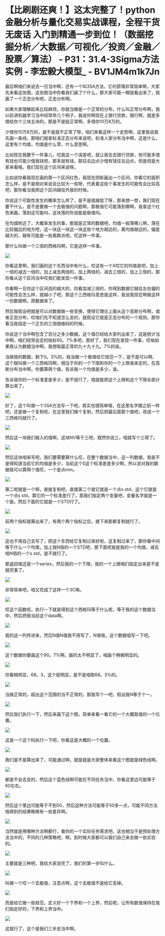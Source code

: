 # 【比刷剧还爽！】这太完整了！python金融分析与量化交易实战课程，全程干货无废话 入门到精通一步到位！（数据挖掘分析／大数据／可视化／投资／金融／股票／算法） - P31：31.4-3Sigma方法实例 - 李宏毅大模型_ - BV1JM4m1k7Jn

最后啊咱们来说去一日当中啊，还有一个叫3SA方法，它的原理非常简单啊，大家先来看这张图，这张图当中你看我们画了个什么，那大家可能一眼就看出来了，我画了一个正态分布吧，正态分布啊。

如果大家理解起来比较麻烦，你就当做是一个正常的分布，什么叫正常分布啊，我以前讲机器学习当中经常举几个例子，我说你啊现在上银行贷款，银行啊，就是多借给你个三块五块的，那是不是挺正常啊，多借你10万8万的。

少借你10万8万的，是不是就不正常了呀，咱们来看这样一个走势啊，这里我说我先画一条线，那咱们就拿标准正态分布来说吧，标准人家分布当中啊，这是什么，这里有个均值，均值是什么零，什么意思啊。

比如现在我要干一件事儿，哎我这一个误差吧，就让我去去银行贷款，他可能多借有钱也可能少借我钱吧，那多就有钱，那往右边点少借有钱往左边点，但是但是大家来看哦，我们现在这个区间来说呀。

比如说你看我现在画的第一个区间红色，我现在阴影画出一个区间，你看它的面积怎么样，是不是相对来说会比较大一些呀，代表着这些个事发生的可能性会比较高吧，那你看当我把这个区间越往外放的时候。

你说这个可能性发生的概率怎么样了，是不是就越低了呀，那来想一想，我们现在要干什么，是不是要做一个去极值的问题啊，那极值它可能落到哪啊，我拿这个红色来画，落到这可能吗，这块落的你说能是极值吗。

在均值附近了，大概率发生的事，那就是正常的数据吧，均值一般落哪儿啊，落在比较偏远的地方吧，这一块这一块这一块这些个地方越远的，离均值越远的，偏差越大的，越有可能是一些离群点吧，哎这样一件事。

那什么叫做一个三倍的西格玛啊，它是这样一件事。

![](img/f003f2234dc63d84e7d43b040cfe123b_1.png)

你看这里啊，我们画的这个东西当中有什么，哎这有一个X哎它的均值是吧，加上一倍的减去一倍的，加上减去两倍的，加上两倍的，减去三倍的，加上三倍的，那你看从这个区间当中哎我们能发现一件事。

你看啊一旦你这个区间选的越大的，你看加减三倍的，你得到数据它越往左右偏的可能性会怎么样，就越小了吧，那这个三西格玛意思是这样，我说我现在啊做这样一份数据啊，原数据来了。

然后我假设吧就是可以对数据做一些变换，使得它理论上服从这个高斯分布啊，或者正态分布，哎咱们先不知道怎么变的，就假设它就是正态分布的一个规则，那你看当我指定一个正负的三倍随维码的时候。

你说这个当中啊包含了百分之多少数据，这个值已经给大家列出来了，这是统计当中啊，咱们经常会定的指标90。7%多吧，那好了，我们现在发现一件事，哎呦如果我认为数据当中啊，我想取最正常的九十九十九。7%的诶。

当做我的数据，剩下0。3%的，我当做一个极值给它规范一下，是不是可以啊，这个就叫做一个三西格玛啊，相当于你的一个下限和你的一个上限谁来定的，在高斯分布当中啊，你要算两个值，告诉我一个均值是多少，诶。

告诉我你的一个标准差是多少，是不就行了，咱就能把这个上限和这个下限全部计算出来了。

![](img/f003f2234dc63d84e7d43b040cfe123b_3.png)

好了，这个叫做一个3SA方法写一下吧，其实也很简单哦，在这里名字跟之前一样吧，还是做一个复制呃，在这里我们做个复制，然后把最后面那个值吧，改成一个三西格玛就行了。



![](img/f003f2234dc63d84e7d43b040cfe123b_5.png)

然后这一块我们输入的值啊，这块NV等于三吧，既然你说三，咱就写个三得了。

![](img/f003f2234dc63d84e7d43b040cfe123b_7.png)

然后这块咱来写吧，我们要需要算什么哎，在整个数据当中，这一列数据，我是不是得知道当前它的均值是多少，当前这个S这个标准差是多少啊，所以说对我的数据我可以算两个值哎，一个是点min。



![](img/f003f2234dc63d84e7d43b040cfe123b_9.png)

第二呢就是一个啊，直接复制吧，直接第二个就它就是一个点s std，这个它就是一个点s std，算它的一个标准差行了，那我们指定两个变量吧，变量名字就是一个面，然后下面的它就是一个STD行了。



![](img/f003f2234dc63d84e7d43b040cfe123b_11.png)

前两个指标我算出来了，有两个两个指标之后，接下来那都复制就行了。

![](img/f003f2234dc63d84e7d43b040cfe123b_13.png)

这也不用自己去写了，把这个东西给它复制过来好啦，这复制过来了，那你看中间等于什么一个均值，加上我N倍的一个STD吧，那下面呢就是我的一个均值，减去咱N倍的一个s std，是不就行了。

那返回值这是一个series，然后我的一个下限，我的一个上限咱们指定出来是不是就完事了。

![](img/f003f2234dc63d84e7d43b040cfe123b_15.png)

非常简单吧，咱又完成了这样一个3C嘛。

![](img/f003f2234dc63d84e7d43b040cfe123b_17.png)

哎这个函数呃，执行一下就是得到这个西格玛等于什么呢，等于我的这个数据当中，然后把我当前这个data啊。



![](img/f003f2234dc63d84e7d43b040cfe123b_19.png)

我的这一列传进来，然后N值N值我不用写了，N值哦，这个数据咱写一下吧。

![](img/f003f2234dc63d84e7d43b040cfe123b_21.png)

这个数据你要画这个90。7%啊，画的太不明显了，咱画个稍微明显的。

![](img/f003f2234dc63d84e7d43b040cfe123b_23.png)

你看贼明显，68。3，这个挺明显，是不是咱取68。3%的。

![](img/f003f2234dc63d84e7d43b040cfe123b_25.png)

当做正常的，超出这个范围的当不正常的，那我写个一吧，假设我N等于个一。

![](img/f003f2234dc63d84e7d43b040cfe123b_27.png)

然后我们执行一下，然后来画下这个图，简单来看一看它的一个大概取值的一个位置。

![](img/f003f2234dc63d84e7d43b040cfe123b_29.png)

这是一个这个码执行一下吧，你看这是大概的一个位置。

![](img/f003f2234dc63d84e7d43b040cfe123b_31.png)

我们是不是算出来了，可能通过啊，就是就是大家整体来看这个图就是绿色线啊。

![](img/f003f2234dc63d84e7d43b040cfe123b_33.png)

都是不会去变的，然后这个蓝色线啊可能在不同任务当中，你看这里边可能等于60左右。

![](img/f003f2234dc63d84e7d43b040cfe123b_35.png)

然后这个里边可能等于不到50，然后这种方法可能等于50多一点，可能不同方法咱得到的结果略微有一些差异啊。



![](img/f003f2234dc63d84e7d43b040cfe123b_37.png)

当然就是用哪种方法啊都行，看你的一个实际任务需求吧，这也相当于是预处理方法当中的，不同的几种策略吧，啊，到时候大家都可以我们自己来去做一些实验的。



![](img/f003f2234dc63d84e7d43b040cfe123b_39.png)

主要就是三种吧，我给大家说完了，我们的第一步叫什么。

![](img/f003f2234dc63d84e7d43b040cfe123b_41.png)

叫做一个哎一个去极值，注意点啊，这个去极值不是给它丢掉。

![](img/f003f2234dc63d84e7d43b040cfe123b_43.png)

而是给它做一些规范，定义好一个下界和一个上界，然后呢，让所有数值保持在我们指定好的，下界和上界当中。

![](img/f003f2234dc63d84e7d43b040cfe123b_45.png)

这就行了，这个是我们三步走当中啊。